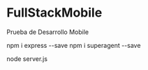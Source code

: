 # FullStackMobile
Prueba de Desarrollo Mobile

npm i express --save
npm i superagent --save


node server.js
